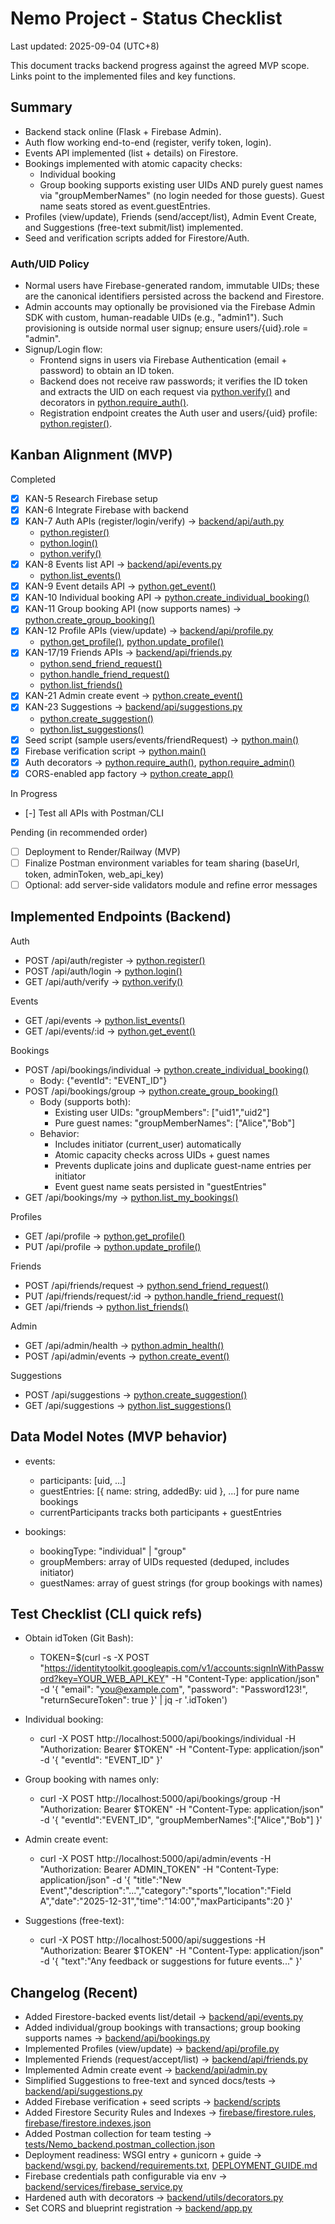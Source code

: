 # Nemo Project - Status Checklist

Last updated: 2025-09-04 (UTC+8)

This document tracks backend progress against the agreed MVP scope. Links point to the implemented files and key functions.

## Summary

- Backend stack online (Flask + Firebase Admin).
- Auth flow working end-to-end (register, verify token, login).
- Events API implemented (list + details) on Firestore.
- Bookings implemented with atomic capacity checks:
  - Individual booking
  - Group booking supports existing user UIDs AND purely guest names via "groupMemberNames" (no login needed for those guests). Guest name seats stored as event.guestEntries.
- Profiles (view/update), Friends (send/accept/list), Admin Event Create, and Suggestions (free-text submit/list) implemented.
- Seed and verification scripts added for Firestore/Auth.

### Auth/UID Policy
- Normal users have Firebase-generated random, immutable UIDs; these are the canonical identifiers persisted across the backend and Firestore.
- Admin accounts may optionally be provisioned via the Firebase Admin SDK with custom, human-readable UIDs (e.g., "admin1"). Such provisioning is outside normal user signup; ensure users/{uid}.role = "admin".
- Signup/Login flow:
  - Frontend signs in users via Firebase Authentication (email + password) to obtain an ID token.
  - Backend does not receive raw passwords; it verifies the ID token and extracts the UID on each request via [python.verify()](NemoApp/backend/api/auth.py:62) and decorators in [python.require_auth()](NemoApp/backend/utils/decorators.py:8).
  - Registration endpoint creates the Auth user and users/{uid} profile: [python.register()](NemoApp/backend/api/auth.py:6).

## Kanban Alignment (MVP)

Completed
- [x] KAN-5 Research Firebase setup
- [x] KAN-6 Integrate Firebase with backend
- [x] KAN-7 Auth APIs (register/login/verify) → [backend/api/auth.py](NemoApp/backend/api/auth.py)
  - [python.register()](NemoApp/backend/api/auth.py:6)
  - [python.login()](NemoApp/backend/api/auth.py:34)
  - [python.verify()](NemoApp/backend/api/auth.py:62)
- [x] KAN-8 Events list API → [backend/api/events.py](NemoApp/backend/api/events.py)
  - [python.list_events()](NemoApp/backend/api/events.py:12)
- [x] KAN-9 Event details API → [python.get_event()](NemoApp/backend/api/events.py:57)
- [x] KAN-10 Individual booking API → [python.create_individual_booking()](NemoApp/backend/api/bookings.py:16)
- [x] KAN-11 Group booking API (now supports names) → [python.create_group_booking()](NemoApp/backend/api/bookings.py:83)
- [x] KAN-12 Profile APIs (view/update) → [backend/api/profile.py](NemoApp/backend/api/profile.py)
  - [python.get_profile()](NemoApp/backend/api/profile.py:12), [python.update_profile()](NemoApp/backend/api/profile.py:29)
- [x] KAN-17/19 Friends APIs → [backend/api/friends.py](NemoApp/backend/api/friends.py)
  - [python.send_friend_request()](NemoApp/backend/api/friends.py:18)
  - [python.handle_friend_request()](NemoApp/backend/api/friends.py:63)
  - [python.list_friends()](NemoApp/backend/api/friends.py:105)
- [x] KAN-21 Admin create event → [python.create_event()](NemoApp/backend/api/admin.py:22)
- [x] KAN-23 Suggestions → [backend/api/suggestions.py](NemoApp/backend/api/suggestions.py)
  - [python.create_suggestion()](NemoApp/backend/api/suggestions.py:12)
  - [python.list_suggestions()](NemoApp/backend/api/suggestions.py:44)
- [x] Seed script (sample users/events/friendRequest) → [python.main()](NemoApp/backend/scripts/init_db.py:167)
- [x] Firebase verification script → [python.main()](NemoApp/backend/scripts/verify_firebase.py:6)
- [x] Auth decorators → [python.require_auth()](NemoApp/backend/utils/decorators.py:8), [python.require_admin()](NemoApp/backend/utils/decorators.py:27)
- [x] CORS-enabled app factory → [python.create_app()](NemoApp/backend/app.py:6)

In Progress
- [-] Test all APIs with Postman/CLI

Pending (in recommended order)
- [ ] Deployment to Render/Railway (MVP)
- [ ] Finalize Postman environment variables for team sharing (baseUrl, token, adminToken, web_api_key)
- [ ] Optional: add server-side validators module and refine error messages

## Implemented Endpoints (Backend)

Auth
- POST /api/auth/register → [python.register()](NemoApp/backend/api/auth.py:6)
- POST /api/auth/login → [python.login()](NemoApp/backend/api/auth.py:34)
- GET /api/auth/verify → [python.verify()](NemoApp/backend/api/auth.py:62)

Events
- GET /api/events → [python.list_events()](NemoApp/backend/api/events.py:12)
- GET /api/events/:id → [python.get_event()](NemoApp/backend/api/events.py:57)

Bookings
- POST /api/bookings/individual → [python.create_individual_booking()](NemoApp/backend/api/bookings.py:16)
  - Body: {"eventId": "EVENT_ID"}
- POST /api/bookings/group → [python.create_group_booking()](NemoApp/backend/api/bookings.py:83)
  - Body (supports both):
    - Existing user UIDs: "groupMembers": ["uid1","uid2"]
    - Pure guest names: "groupMemberNames": ["Alice","Bob"]
  - Behavior:
    - Includes initiator (current_user) automatically
    - Atomic capacity checks across UIDs + guest names
    - Prevents duplicate joins and duplicate guest-name entries per initiator
    - Event guest name seats persisted in "guestEntries"
- GET /api/bookings/my → [python.list_my_bookings()](NemoApp/backend/api/bookings.py:224)

Profiles
- GET /api/profile → [python.get_profile()](NemoApp/backend/api/profile.py:12)
- PUT /api/profile → [python.update_profile()](NemoApp/backend/api/profile.py:29)

Friends
- POST /api/friends/request → [python.send_friend_request()](NemoApp/backend/api/friends.py:18)
- PUT /api/friends/request/:id → [python.handle_friend_request()](NemoApp/backend/api/friends.py:63)
- GET /api/friends → [python.list_friends()](NemoApp/backend/api/friends.py:105)

Admin
- GET /api/admin/health → [python.admin_health()](NemoApp/backend/api/admin.py:12)
- POST /api/admin/events → [python.create_event()](NemoApp/backend/api/admin.py:22)

Suggestions
- POST /api/suggestions → [python.create_suggestion()](NemoApp/backend/api/suggestions.py:12)
- GET /api/suggestions → [python.list_suggestions()](NemoApp/backend/api/suggestions.py:44)

## Data Model Notes (MVP behavior)

- events:
  - participants: [uid, ...]
  - guestEntries: [{ name: string, addedBy: uid }, ...] for pure name bookings
  - currentParticipants tracks both participants + guestEntries

- bookings:
  - bookingType: "individual" | "group"
  - groupMembers: array of UIDs requested (deduped, includes initiator)
  - guestNames: array of guest strings (for group bookings with names)

## Test Checklist (CLI quick refs)

- Obtain idToken (Git Bash):
  - TOKEN=$(curl -s -X POST "https://identitytoolkit.googleapis.com/v1/accounts:signInWithPassword?key=YOUR_WEB_API_KEY" -H "Content-Type: application/json" -d '{ "email": "you@example.com", "password": "Password123!", "returnSecureToken": true }' | jq -r '.idToken')

- Individual booking:
  - curl -X POST http://localhost:5000/api/bookings/individual -H "Authorization: Bearer $TOKEN" -H "Content-Type: application/json" -d '{ "eventId": "EVENT_ID" }'

- Group booking with names only:
  - curl -X POST http://localhost:5000/api/bookings/group -H "Authorization: Bearer $TOKEN" -H "Content-Type: application/json" -d '{ "eventId":"EVENT_ID", "groupMemberNames":["Alice","Bob"] }'

- Admin create event:
  - curl -X POST http://localhost:5000/api/admin/events -H "Authorization: Bearer ADMIN_TOKEN" -H "Content-Type: application/json" -d '{ "title":"New Event","description":"...","category":"sports","location":"Field A","date":"2025-12-31","time":"14:00","maxParticipants":20 }'

- Suggestions (free-text):
  - curl -X POST http://localhost:5000/api/suggestions -H "Authorization: Bearer $TOKEN" -H "Content-Type: application/json" -d '{ "text":"Any feedback or suggestions for future events..." }'

## Changelog (Recent)

- Added Firestore-backed events list/detail → [backend/api/events.py](NemoApp/backend/api/events.py)
- Added individual/group bookings with transactions; group booking supports names → [backend/api/bookings.py](NemoApp/backend/api/bookings.py)
- Implemented Profiles (view/update) → [backend/api/profile.py](NemoApp/backend/api/profile.py)
- Implemented Friends (request/accept/list) → [backend/api/friends.py](NemoApp/backend/api/friends.py)
- Implemented Admin create event → [backend/api/admin.py](NemoApp/backend/api/admin.py)
- Simplified Suggestions to free-text and synced docs/tests → [backend/api/suggestions.py](NemoApp/backend/api/suggestions.py)
- Added Firebase verification + seed scripts → [backend/scripts](NemoApp/backend/scripts)
- Added Firestore Security Rules and Indexes → [firebase/firestore.rules](NemoApp/firebase/firestore.rules), [firebase/firestore.indexes.json](NemoApp/firebase/firestore.indexes.json)
- Added Postman collection for team testing → [tests/Nemo_backend.postman_collection.json](NemoApp/tests/Nemo_backend.postman_collection.json)
- Deployment readiness: WSGI entry + gunicorn + guide → [backend/wsgi.py](NemoApp/backend/wsgi.py), [backend/requirements.txt](NemoApp/backend/requirements.txt), [DEPLOYMENT_GUIDE.md](NemoApp/DEPLOYMENT_GUIDE.md)
- Firebase credentials path configurable via env → [backend/services/firebase_service.py](NemoApp/backend/services/firebase_service.py)
- Hardened auth with decorators → [backend/utils/decorators.py](NemoApp/backend/utils/decorators.py)
- Set CORS and blueprint registration → [backend/app.py](NemoApp/backend/app.py)
